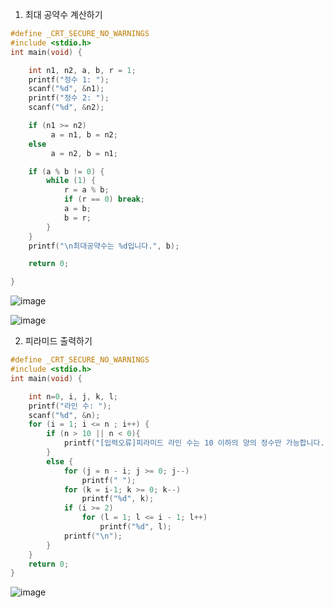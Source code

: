 1. 최대 공약수 계산하기
```c
#define _CRT_SECURE_NO_WARNINGS
#include <stdio.h>
int main(void) {

	int n1, n2, a, b, r = 1;
	printf("정수 1: ");
	scanf("%d", &n1);
	printf("정수 2: ");
	scanf("%d", &n2);

	if (n1 >= n2)
		 a = n1, b = n2;
	else
		 a = n2, b = n1;

	if (a % b != 0) {
		while (1) {
			r = a % b;
			if (r == 0) break;
			a = b;
			b = r;
		}
	}
	printf("\n최대공약수는 %d입니다.", b);

	return 0;

}
```
![image](https://user-images.githubusercontent.com/51956616/118415338-b5926100-b6e4-11eb-9716-63f9b36ccb48.png)

![image](https://user-images.githubusercontent.com/51956616/118415340-b925e800-b6e4-11eb-900d-4e8553554fbf.png)

2. 피라미드 출력하기
```c
#define _CRT_SECURE_NO_WARNINGS
#include <stdio.h>
int main(void) {

	int n=0, i, j, k, l;
	printf("라인 수: ");
	scanf("%d", &n);
	for (i = 1; i <= n ; i++) {
		if (n > 10 || n < 0){
			printf("[입력오류]피라미드 라인 수는 10 이하의 양의 정수만 가능합니다. 다시 입력해주세요.\n")
		}
		else {
			for (j = n - i; j >= 0; j--)
				printf(" ");
			for (k = i-1; k >= 0; k--)
				printf("%d", k);
			if (i >= 2)
				for (l = 1; l <= i - 1; l++)
					printf("%d", l);
			printf("\n");
		}
	}
	return 0;
}
```
![image](https://user-images.githubusercontent.com/51956616/118415387-fd18ed00-b6e4-11eb-9c88-70d347fdf663.png)
